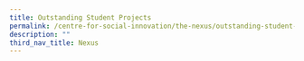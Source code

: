 ```yaml
---
title: Outstanding Student Projects
permalink: /centre-for-social-innovation/the-nexus/outstanding-student-projects/
description: ""
third_nav_title: Nexus
---
```

